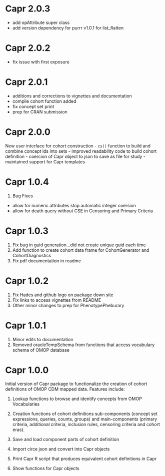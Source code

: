 Capr 2.0.3
==========
- add opAttribute super class
- add version dependency for purrr v1.0.1 for list_flatten

Capr 2.0.2
==========
- fix issue with first exposure

Capr 2.0.1
==========
- additions and corrections to vignettes and documentation
- compile cohort function added
- fix concept set print 
- prep for CRAN submission

Capr 2.0.0
==========
New user interface for cohort construction
    - `cs()` function to build and combine concept ids into sets
    - improved readability code to build cohort definition
    - coercion of Capr object to json to save as file for study
    - maintained support for Capr templates

Capr 1.0.4
==========
1. Bug Fixes
  - allow for numeric attributes stop automatic integer coersion
  - allow for death query without CSE in Censoring and Primary Criteria

Capr 1.0.3
==========

1. Fix bug in guid generation...did not create unique guid each time
2. Add function to create cohort data frame for CohortGenerator and CohortDiagnostics
3. Fix pdf documentation in readme

Capr 1.0.2
==========

1. Fix Hades and github logo on package down site   
2. Fix links to access vignettes from README
3. Other minor changes to prep for PhenotypePheburary


Capr 1.0.1
==========

1. Minor edits to documentation   
2. Removed oracleTempSchema from functions that access vocabulary schema of OMOP database


Capr 1.0.0
==========

Initial version of Capr package to functionalize the creation of cohort
definitions of OMOP CDM mapped data. Features include:     

1. Lookup functions to browse and identify concepts from OMOP Vocabularies

2. Creation functions of cohort definitions sub-components (concept set expressions,
queries, counts, groups) and main-components (primary criteria, additional criteria,
inclusion rules, censoring criteria and cohort eras).

3. Save and load component parts of cohort definition

4. Import circe json and convert into Capr objects

5. Print Capr R script that produces equivalent cohort definitions in Capr   

6. Show functions for Capr objects


